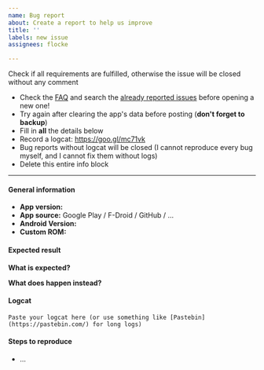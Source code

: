 ```yaml
---
name: Bug report
about: Create a report to help us improve
title: ''
labels: new issue
assignees: flocke

---
```


Check if all requirements are fulfilled, otherwise the issue will be closed without any comment

  * Check the [FAQ](https://github.com/andOTP/andOTP/wiki/Frequently-Asked-Questions) and search the [already reported issues](https://github.com/andOTP/andOTP/issues) before opening a new one!
  * Try again after clearing the app's data before posting (**don't forget to backup**)
  * Fill in **all** the details below
  * Record a logcat: https://goo.gl/mc71vk
  * Bug reports without logcat will be closed (I cannot reproduce every bug myself, and I cannot fix them without logs)
  * Delete this entire info block

-----------------------------

#### General information

* **App version:**
* **App source:** Google Play / F-Droid / GitHub / ...
* **Android Version:**
* **Custom ROM:**

#### Expected result
**What is expected?** 

**What does happen instead?**

#### Logcat
```
Paste your logcat here (or use something like [Pastebin](https://pastebin.com/) for long logs)
```

#### Steps to reproduce
 
 * ...
